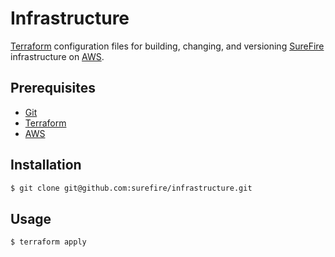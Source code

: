 # Infrastructure

[Terraform] configuration files for building, changing, and versioning [SureFire] infrastructure on [AWS].


## Prerequisites

* [Git]
* [Terraform]
* [AWS]


## Installation

```sh
$ git clone git@github.com:surefire/infrastructure.git
```


## Usage

```sh
$ terraform apply
```


[AWS]: http://aws.amazon.com
[Git]: http://git-scm.com
[SureFire]: https://www.surefirething.co.uk
[Terraform]: https://www.terraform.io
